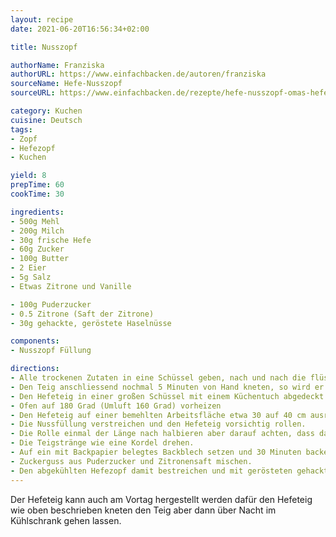 ```yaml
---
layout: recipe
date: 2021-06-20T16:56:34+02:00

title: Nusszopf

authorName: Franziska
authorURL: https://www.einfachbacken.de/autoren/franziska
sourceName: Hefe-Nusszopf
sourceURL: https://www.einfachbacken.de/rezepte/hefe-nusszopf-omas-hefezopf-mit-fuellung

category: Kuchen
cuisine: Deutsch
tags:
- Zopf
- Hefezopf
- Kuchen

yield: 8
prepTime: 60
cookTime: 30

ingredients:
- 500g Mehl
- 200g Milch
- 30g frische Hefe
- 60g Zucker
- 100g Butter
- 2 Eier
- 5g Salz
- Etwas Zitrone und Vanille

- 100g Puderzucker
- 0.5 Zitrone (Saft der Zitrone)
- 30g gehackte, geröstete Haselnüsse

components:
- Nusszopf Füllung

directions:
- Alle trockenen Zutaten in eine Schüssel geben, nach und nach die flüssigen Zutaten hinzufügen und alles etwa 5 Minuten mit der Maschine kneten.
- Den Teig anschliessend nochmal 5 Minuten von Hand kneten, so wird er schön geschmeidig.
- Den Hefeteig in einer großen Schüssel mit einem Küchentuch abgedeckt für 1 Stunde an einem warmen Ort gehen lassen.
- Ofen auf 180 Grad (Umluft 160 Grad) vorheizen
- Den Hefeteig auf einer bemehlten Arbeitsfläche etwa 30 auf 40 cm ausrollen.
- Die Nussfüllung verstreichen und den Hefeteig vorsichtig rollen.
- Die Rolle einmal der Länge nach halbieren aber darauf achten, dass das Ende zusammen bleibt.
- Die Teigstränge wie eine Kordel drehen.
- Auf ein mit Backpapier belegtes Backblech setzen und 30 Minuten backen.
- Zuckerguss aus Puderzucker und Zitronensaft mischen.
- Den abgekühlten Hefezopf damit bestreichen und mit gerösteten gehackten Haselnüssen bestreuen.
---
```


Der Hefeteig kann auch am Vortag hergestellt werden dafür den Hefeteig wie oben beschrieben kneten den Teig aber dann über Nacht im Kühlschrank gehen lassen.
